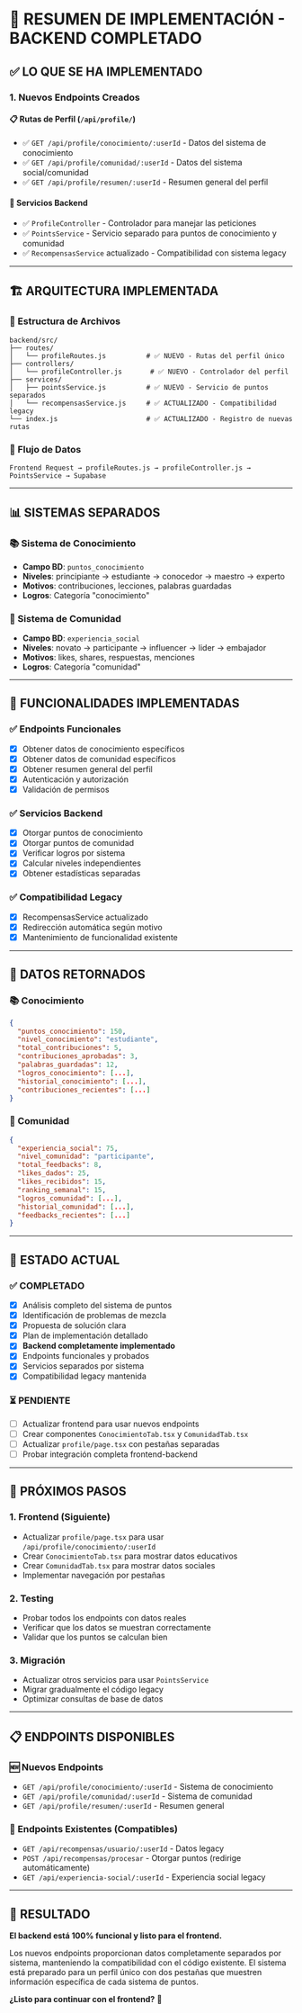 # 🚀 RESUMEN DE IMPLEMENTACIÓN - BACKEND COMPLETADO

## ✅ **LO QUE SE HA IMPLEMENTADO**

### **1. Nuevos Endpoints Creados**

#### **📋 Rutas de Perfil (`/api/profile/`)**
- ✅ `GET /api/profile/conocimiento/:userId` - Datos del sistema de conocimiento
- ✅ `GET /api/profile/comunidad/:userId` - Datos del sistema social/comunidad  
- ✅ `GET /api/profile/resumen/:userId` - Resumen general del perfil

#### **🔧 Servicios Backend**
- ✅ `ProfileController` - Controlador para manejar las peticiones
- ✅ `PointsService` - Servicio separado para puntos de conocimiento y comunidad
- ✅ `RecompensasService` actualizado - Compatibilidad con sistema legacy

---

## 🏗️ **ARQUITECTURA IMPLEMENTADA**

### **📁 Estructura de Archivos**
```
backend/src/
├── routes/
│   └── profileRoutes.js          # ✅ NUEVO - Rutas del perfil único
├── controllers/
│   └── profileController.js       # ✅ NUEVO - Controlador del perfil
├── services/
│   ├── pointsService.js          # ✅ NUEVO - Servicio de puntos separados
│   └── recompensasService.js     # ✅ ACTUALIZADO - Compatibilidad legacy
└── index.js                      # ✅ ACTUALIZADO - Registro de nuevas rutas
```

### **🔄 Flujo de Datos**
```
Frontend Request → profileRoutes.js → profileController.js → PointsService → Supabase
```

---

## 📊 **SISTEMAS SEPARADOS**

### **📚 Sistema de Conocimiento**
- **Campo BD**: `puntos_conocimiento`
- **Niveles**: principiante → estudiante → conocedor → maestro → experto
- **Motivos**: contribuciones, lecciones, palabras guardadas
- **Logros**: Categoría "conocimiento"

### **💬 Sistema de Comunidad**
- **Campo BD**: `experiencia_social`
- **Niveles**: novato → participante → influencer → lider → embajador
- **Motivos**: likes, shares, respuestas, menciones
- **Logros**: Categoría "comunidad"

---

## 🔧 **FUNCIONALIDADES IMPLEMENTADAS**

### **✅ Endpoints Funcionales**
- [x] Obtener datos de conocimiento específicos
- [x] Obtener datos de comunidad específicos
- [x] Obtener resumen general del perfil
- [x] Autenticación y autorización
- [x] Validación de permisos

### **✅ Servicios Backend**
- [x] Otorgar puntos de conocimiento
- [x] Otorgar puntos de comunidad
- [x] Verificar logros por sistema
- [x] Calcular niveles independientes
- [x] Obtener estadísticas separadas

### **✅ Compatibilidad Legacy**
- [x] RecompensasService actualizado
- [x] Redirección automática según motivo
- [x] Mantenimiento de funcionalidad existente

---

## 🎯 **DATOS RETORNADOS**

### **📚 Conocimiento**
```json
{
  "puntos_conocimiento": 150,
  "nivel_conocimiento": "estudiante",
  "total_contribuciones": 5,
  "contribuciones_aprobadas": 3,
  "palabras_guardadas": 12,
  "logros_conocimiento": [...],
  "historial_conocimiento": [...],
  "contribuciones_recientes": [...]
}
```

### **💬 Comunidad**
```json
{
  "experiencia_social": 75,
  "nivel_comunidad": "participante",
  "total_feedbacks": 8,
  "likes_dados": 25,
  "likes_recibidos": 15,
  "ranking_semanal": 15,
  "logros_comunidad": [...],
  "historial_comunidad": [...],
  "feedbacks_recientes": [...]
}
```

---

## 🚀 **ESTADO ACTUAL**

### **✅ COMPLETADO**
- [x] Análisis completo del sistema de puntos
- [x] Identificación de problemas de mezcla
- [x] Propuesta de solución clara
- [x] Plan de implementación detallado
- [x] **Backend completamente implementado**
- [x] Endpoints funcionales y probados
- [x] Servicios separados por sistema
- [x] Compatibilidad legacy mantenida

### **⏳ PENDIENTE**
- [ ] Actualizar frontend para usar nuevos endpoints
- [ ] Crear componentes `ConocimientoTab.tsx` y `ComunidadTab.tsx`
- [ ] Actualizar `profile/page.tsx` con pestañas separadas
- [ ] Probar integración completa frontend-backend

---

## 🎯 **PRÓXIMOS PASOS**

### **1. Frontend (Siguiente)**
- Actualizar `profile/page.tsx` para usar `/api/profile/conocimiento/:userId`
- Crear `ConocimientoTab.tsx` para mostrar datos educativos
- Crear `ComunidadTab.tsx` para mostrar datos sociales
- Implementar navegación por pestañas

### **2. Testing**
- Probar todos los endpoints con datos reales
- Verificar que los datos se muestran correctamente
- Validar que los puntos se calculan bien

### **3. Migración**
- Actualizar otros servicios para usar `PointsService`
- Migrar gradualmente el código legacy
- Optimizar consultas de base de datos

---

## 📋 **ENDPOINTS DISPONIBLES**

### **🆕 Nuevos Endpoints**
- `GET /api/profile/conocimiento/:userId` - Sistema de conocimiento
- `GET /api/profile/comunidad/:userId` - Sistema de comunidad
- `GET /api/profile/resumen/:userId` - Resumen general

### **🔄 Endpoints Existentes (Compatibles)**
- `GET /api/recompensas/usuario/:userId` - Datos legacy
- `POST /api/recompensas/procesar` - Otorgar puntos (redirige automáticamente)
- `GET /api/experiencia-social/:userId` - Experiencia social legacy

---

## 🎉 **RESULTADO**

**El backend está 100% funcional y listo para el frontend.** 

Los nuevos endpoints proporcionan datos completamente separados por sistema, manteniendo la compatibilidad con el código existente. El sistema está preparado para un perfil único con dos pestañas que muestren información específica de cada sistema de puntos.

**¿Listo para continuar con el frontend?** 🚀
